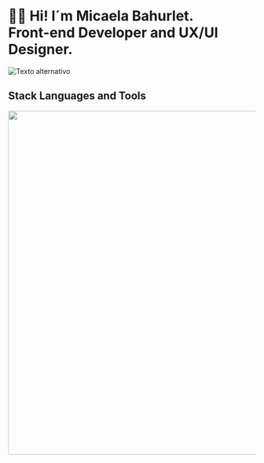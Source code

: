 <h1 align="start">👋🏽 Hi! I´m Micaela Bahurlet. <br /> Front-end Developer and UX/UI Designer. </h1> 


<img src="./img/pruebada1.jpg" alt="Texto alternativo">

<td/>
<!--Languages and Tools Section-->       
<h2 align="start">Stack Languages and Tools</h2> 
<p align="start">
<img width="700px"  src="https://skillicons.dev/icons?i=html,css,js,bootstrap,react,vite,nodejs,express,mongo,git,github,vscode,figma,PS,perline=10"  />
</p>
<br />
 
